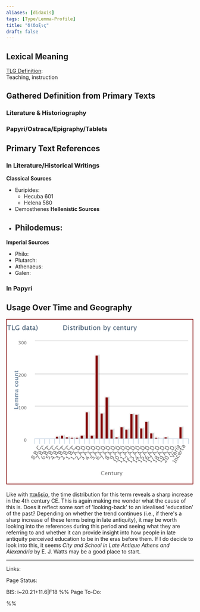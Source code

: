 ```yaml
---
aliases: [didaxis]
tags: [Type/Lemma-Profile]
title: "δίδαξις" 
draft: false
---
```


## Lexical Meaning
[TLG Definition](http://stephanus.tlg.uci.edu/lsj/#context=lsj&eid=27284):<br>
Teaching, instruction

## Gathered Definition from Primary Texts
### Literature & Historiography


### Papyri/Ostraca/Epigraphy/Tablets


## Primary Text References
### In Literature/Historical Writings
**Classical Sources**
- Euripides:
	- Hecuba 601
	- Helena 580
- Demosthenes
**Hellenistic Sources**
- Philodemus:
	- 

**Imperial Sources**
- Philo:
- Plutarch:
- Athenaeus:
- Galen: 


### In Papyri

## Usage Over Time and Geography
![](../../assets/images/δίδαξις-time-distribution.png)

Like with [παιδεία](παιδεία.md), the time distribution for this term reveals a sharp increase in the 4th century CE. This is again making me wonder what the cause of this is. Does it reflect some sort of 'looking-back' to an idealised 'education' of the past? Depending on whether the trend continues (i.e., if there's a sharp increase of these terms being in late antiquity), it may be worth looking into the references during this period and seeing what they are referring to and whether it can provide insight into how people in late antiquity perceived education to be in the eras before them. If I do decide to look into this, it seems *City and School in Late Antique Athens and Alexandria* by E. J. Watts may be a good place to start.




--- 
Links: 

Page Status: 

BIS: i~20.21+11.6|F18
%%
Page To-Do:

%%